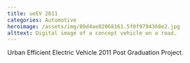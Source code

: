 ```yaml
---
title: ueEV 2011
categories: Automotive
heroimage: /assets/img/80d4ae82068161.5f0f9794368e2.jpg
alttext: Digital image of a concept vehicle on a road.
---
```


Urban Efficient Electric Vehicle 2011 Post Graduation Project.